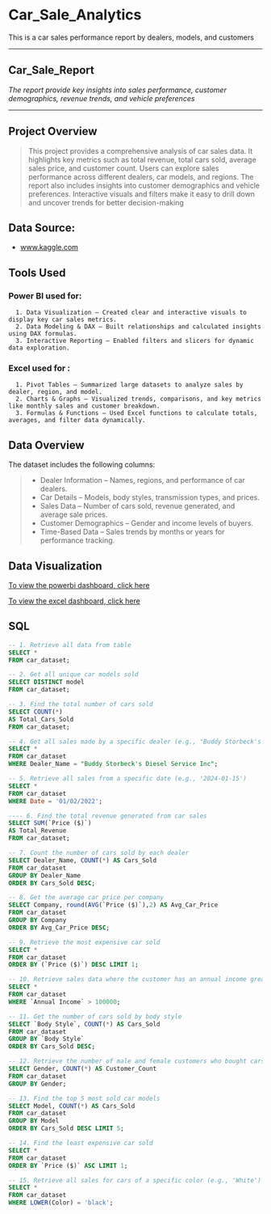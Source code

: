 # Car_Sale_Analytics
This is a car sales performance report by dealers, models, and customers

---
## Car_Sale_Report
_The report provide key insights into sales performance, customer demographics, revenue trends, and vehicle preferences_

---
## Project Overview
> This project provides a comprehensive analysis of car sales data. It highlights key metrics such as total revenue, total cars sold, average sales price, and customer count. Users can explore sales performance across different dealers, car models, and regions. The report also includes insights into customer demographics and vehicle preferences. Interactive visuals and filters make it easy to drill down and uncover trends for better decision-making

## Data Source:
+ www.kaggle.com

## Tools Used
### Power BI used for: 
      1. Data Visualization – Created clear and interactive visuals to display key car sales metrics.
      2. Data Modeling & DAX – Built relationships and calculated insights using DAX formulas.
      3. Interactive Reporting – Enabled filters and slicers for dynamic data exploration.
### Excel used for :
      1. Pivot Tables – Summarized large datasets to analyze sales by dealer, region, and model.
      2. Charts & Graphs – Visualized trends, comparisons, and key metrics like monthly sales and customer breakdown.
      3. Formulas & Functions – Used Excel functions to calculate totals, averages, and filter data dynamically.

## Data Overview
The dataset includes the following columns:
>+ Dealer Information – Names, regions, and performance of car dealers.
>+ Car Details – Models, body styles, transmission types, and prices.
>+ Sales Data – Number of cars sold, revenue generated, and average sale prices.
>+ Customer Demographics – Gender and income levels of buyers.
>+ Time-Based Data – Sales trends by months or years for performance tracking.

## Data Visualization
[To view the powerbi dashboard, click here](https://ibb.co/0VFGRtk7)

[To view the excel dashboard, click here](https://ibb.co/9kjnn03P)

## SQL
```sql
-- 1. Retrieve all data from table
SELECT *
FROM car_dataset;
```

```sql
-- 2. Get all unique car models sold
SELECT DISTINCT model 
FROM car_dataset;
```

```sql
-- 3. Find the total number of cars sold
SELECT COUNT(*)
AS Total_Cars_Sold 
FROM car_dataset;
```

```sql
-- 4. Get all sales made by a specific dealer (e.g., "Buddy Storbeck's Diesel Service Inc")
SELECT *
FROM car_dataset
WHERE Dealer_Name = "Buddy Storbeck's Diesel Service Inc";
```

```sql
-- 5. Retrieve all sales from a specific date (e.g., '2024-01-15')
SELECT *
FROM car_dataset 
WHERE Date = '01/02/2022';
```

```sql
---- 6. Find the total revenue generated from car sales
SELECT SUM(`Price ($)`)
AS Total_Revenue
FROM car_dataset;
```

```sql
-- 7. Count the number of cars sold by each dealer
SELECT Dealer_Name, COUNT(*) AS Cars_Sold 
FROM car_dataset 
GROUP BY Dealer_Name
ORDER BY Cars_Sold DESC;
```

```sql
-- 8. Get the average car price per company
SELECT Company, round(AVG(`Price ($)`),2) AS Avg_Car_Price 
FROM car_dataset 
GROUP BY Company
ORDER BY Avg_Car_Price DESC;
```

```sql
-- 9. Retrieve the most expensive car sold
SELECT *
FROM car_dataset 
ORDER BY (`Price ($)`) DESC LIMIT 1;
```

```sql
-- 10. Retrieve sales data where the customer has an annual income greater than $100,000
SELECT *
FROM car_dataset 
WHERE `Annual Income` > 100000;
```

```sql
-- 11. Get the number of cars sold by body style
SELECT `Body Style`, COUNT(*) AS Cars_Sold 
FROM car_dataset 
GROUP BY `Body Style`
ORDER BY Cars_Sold DESC;
```

```sql
-- 12. Retrieve the number of male and female customers who bought cars
SELECT Gender, COUNT(*) AS Customer_Count 
FROM car_dataset
GROUP BY Gender;
```

```sql
-- 13. Find the top 5 most sold car models
SELECT Model, COUNT(*) AS Cars_Sold 
FROM car_dataset 
GROUP BY Model
ORDER BY Cars_Sold DESC LIMIT 5;
```

```sql
-- 14. Find the least expensive car sold
SELECT *
FROM car_dataset 
ORDER BY `Price ($)` ASC LIMIT 1;
```

```sql
-- 15. Retrieve all sales for cars of a specific color (e.g., 'White')
SELECT *
FROM car_dataset 
WHERE LOWER(Color) = 'black';
```
